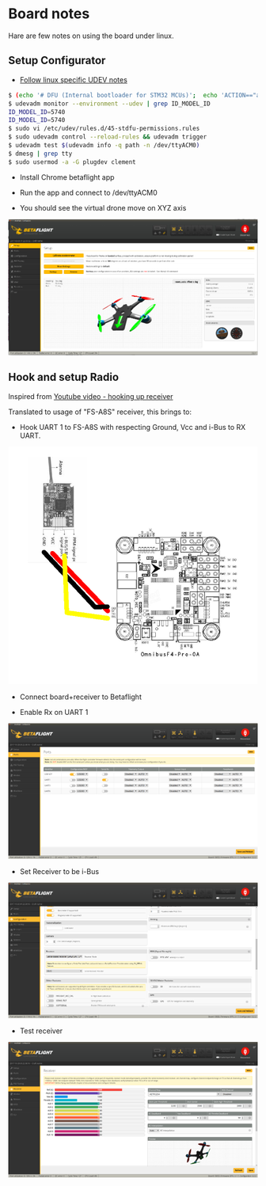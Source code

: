 
# Board notes

Hare are few notes on using the board under linux.

## Setup Configurator

- [Follow linux specific UDEV notes](https://github.com/betaflight/betaflight/wiki/Installing-Betaflight)

```bash
$ (echo '# DFU (Internal bootloader for STM32 MCUs)';  echo 'ACTION=="add", SUBSYSTEM=="usb", ATTRS{idVendor}=="0483", ATTRS{idProduct}=="df11", MODE="0664", GROUP="plugdev"') | sudo tee /etc/udev/rules.d/45-stdfu-permissions.rules > /dev/null
$ udevadm monitor --environment --udev | grep ID_MODEL_ID
ID_MODEL_ID=5740
ID_MODEL_ID=5740
$ sudo vi /etc/udev/rules.d/45-stdfu-permissions.rules
$ sudo udevadm control --reload-rules && udevadm trigger
$ udevadm test $(udevadm info -q path -n /dev/ttyACM0)
$ dmesg | grep tty
$ sudo usermod -a -G plugdev clement
```

- Install Chrome betaflight app

- Run the app and connect to /dev/ttyACM0

- You should see the virtual drone move on XYZ axis

![Drone in betaflight](/res/omnibus-f4-pro-v2/drone-betaflight.png)

## Hook and setup Radio

Inspired from [Youtube video - hooking up receiver](https://www.youtube.com/watch?v=pNEyERJ1w_8)

Translated to usage of "FS-A8S" receiver, this brings to:

- Hook UART 1 to FS-A8S with respecting Ground, Vcc and i-Bus to RX UART.

![receiver-fs-a8s](/res/omnibus-f4-pro-v2/receiver-fs-a8s.png)

- Connect board+receiver to Betaflight

- Enable Rx on UART 1

![Enable UART1](/res/omnibus-f4-pro-v2/betaflight-set-receiver-rx-uart1.png)

- Set Receiver to be i-Bus

![Set i-Bus](/res/omnibus-f4-pro-v2/betaflight-set-receiver-i-bus.png)

- Test receiver

![Test Receiver](/res/omnibus-f4-pro-v2/betaflight-test-receiver.png)

